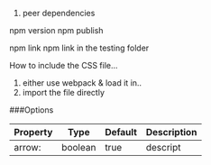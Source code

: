 1. peer dependencies


npm version
npm publish


npm link
npm link <pkg-name> in the testing folder


How to include the CSS file...
1. either use webpack & load it in..
2. import the file directly

###Options

| Property | Type      | Default   | Description |
| --- | --- | --- | --- |
|arrow:  |    boolean |    true     | descript |